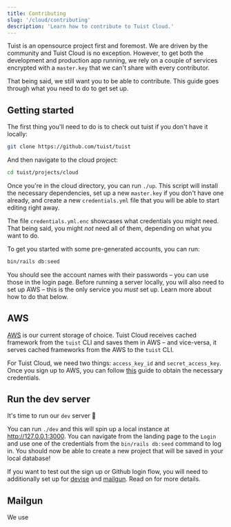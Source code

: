 ```yaml
---
title: Contributing
slug: '/cloud/contributing'
description: 'Learn how to contribute to Tuist Cloud.'
---
```


Tuist is an opensource project first and foremost. We are driven by the community and Tuist Cloud is no exception. However, to get both the development and production app running, we rely on a couple of services encrypted with a `master.key` that we can't share with every contributor.

That being said, we still want you to be able to contribute. This guide goes through what you need to do to get set up.

## Getting started

The first thing you'll need to do is to check out tuist if you don't have it locally:
```bash
git clone https://github.com/tuist/tuist
```

And then navigate to the cloud project:
```bash
cd tuist/projects/cloud
```

Once you're in the cloud directory, you can run `./up`. This script will install the necessary dependencies, set up a new `master.key` if you don't have one already, and create a new `credentials.yml` file that you will be able to start editing right away.

The file `credentials.yml.enc` showcases what credentials you might need. That being said, you might _not_ need all of them, depending on what you want to do.

To get you started with some pre-generated accounts, you can run:
```bash
bin/rails db:seed
```

You should see the account names with their passwords – you can use those in the login page. Before running a server locally, you will also need to set up AWS – this is the only service you _must_ set up. Learn more about how to do that below.

## AWS

[AWS](https://aws.amazon.com/) is our current storage of choice. Tuist Cloud receives cached framework from the `tuist` CLI and saves them in AWS – and vice-versa, it serves cached frameworks from the AWS to the `tuist` CLI.

For Tuist Cloud, we need two things: `access_key_id` and `secret_access_key`. Once you sign up to AWS, you can follow [this](https://docs.aws.amazon.com/powershell/latest/userguide/pstools-appendix-sign-up.html) guide to obtain the necessary credentials.

## Run the dev server

It's time to run our `dev` server 🎉

You can run `./dev` and this will spin up a local instance at http://127.0.0.1:3000. You can navigate from the landing page to the `Login` and use one of the credentials from the `bin/rails db:seed` command to log in. You should now be able to create a new project that will be saved in your local database!

If you want to test out the sign up or Github login flow, you will need to additionally set up for [devise](https://github.com/heartcombo/devise) and [mailgun](https://www.mailgun.com/). Read on for more details.

## Mailgun

We use